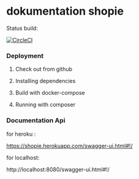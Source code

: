 # dokumentation shopie

Status build: 

[![CircleCI](https://circleci.com/gh/robihidayat/shopie.svg?style=svg)](https://circleci.com/gh/robihidayat/shopie)


### Deployment 


1. Check out from github 

2. Installing dependencies

3. Build with docker-compose

4. Running with composer


### Documentation Api

for heroku :

https://shopie.herokuapp.com/swagger-ui.html#!/

for localhost: 

http://localhost:8080/swagger-ui.html#!/

  

